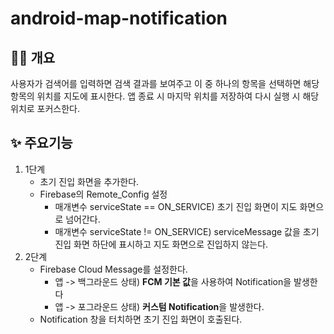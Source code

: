 # android-map-notification

## 🙋‍♀️ 개요
사용자가 검색어를 입력하면 검색 결과를 보여주고 이 중 하나의 항목을 선택하면 해당 항목의 위치를 지도에 표시한다. 
앱 종료 시 마지막 위치를 저장하여 다시 실행 시 해당 위치로 포커스한다.

## ✨ 주요기능
1. 1단계
    - 초기 진입 화면을 추가한다.
    - Firebase의 Remote_Config 설정
      - 매개변수 serviceState == ON_SERVICE) 초기 진입 화면이 지도 화면으로 넘어간다.
      - 매개변수 serviceState != ON_SERVICE) serviceMessage 값을 초기 진입 화면 하단에 표시하고 지도 화면으로 진입하지 않는다.
2. 2단계
   - Firebase Cloud Message를 설정한다.
     - 앱 -> 백그라운드 상태) **FCM 기본 값**을 사용하여 Notification을 발생한다
     - 앱 -> 포그라운드 상태) **커스텀 Notification**을 발생한다.
   - Notification 창을 터치하면 초기 진입 화면이 호출된다.